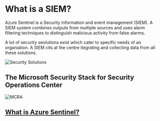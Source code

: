 # What is a SIEM?
Azure Sentinel is a Security information and event management (SIEM). A SIEM system combines outputs from multiple sources and uses alarm filtering techniques to distinguish malicious activity from false alarms.

A lot of security seolutions exist which cater to specific needs of an organiation. A SIEM cits at the centre itegrating and collecting data from all these solutions.

![Security Solutions](/Media/Solutions.png)

## The Microsoft Security Stack for Security Operations Center

![MCRA](/Media/MCRA.png)

## [What is Azure Sentinel?](https://docs.microsoft.com/en-us/azure/sentinel/overview)
